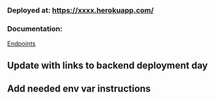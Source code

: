### Deployed at: https://xxxx.herokuapp.com/

### Documentation:
[Endpoints](https://github.com/Build-Week-Farm-Fresh-Produce-Two/Backend/blob/master/Endpoints.md)


## Update with links to backend deployment day

## Add needed env var instructions